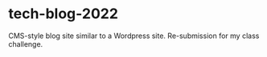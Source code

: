 # tech-blog-2022
CMS-style blog site similar to a Wordpress site. Re-submission for my class challenge.
